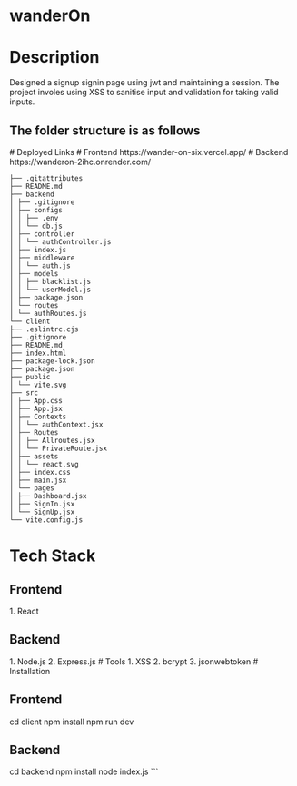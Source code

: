 # wanderOn
 # Description
 <p>Designed a signup signin page using jwt and maintaining a session. The project involes using XSS to sanitise input and validation for taking valid inputs. </p>
 <h2>The folder structure is as follows</h2>
 # Deployed Links
 # Frontend
 https://wander-on-six.vercel.app/
 # Backend
 https://wanderon-2ihc.onrender.com/
 
```
├── .gitattributes
├── README.md
├── backend
│ ├── .gitignore
│ ├── configs
│ │ ├── .env
│ │ └── db.js
│ ├── controller
│ │ └── authController.js
│ ├── index.js
│ ├── middleware
│ │ └── auth.js
│ ├── models
│ │ ├── blacklist.js
│ │ └── userModel.js
│ ├── package.json
│ └── routes
│ └── authRoutes.js
└── client
├── .eslintrc.cjs
├── .gitignore
├── README.md
├── index.html
├── package-lock.json
├── package.json
├── public
│ └── vite.svg
├── src
│ ├── App.css
│ ├── App.jsx
│ ├── Contexts
│ │ └── authContext.jsx
│ ├── Routes
│ │ ├── Allroutes.jsx
│ │ └── PrivateRoute.jsx
│ ├── assets
│ │ └── react.svg
│ ├── index.css
│ ├── main.jsx
│ └── pages
│ ├── Dashboard.jsx
│ ├── SignIn.jsx
│ └── SignUp.jsx
└── vite.config.js
```
# Tech Stack
<h2>Frontend</h2>
1. React
<h2>Backend</h2>
1. Node.js
2. Express.js
# Tools
1. XSS
2. bcrypt
3. jsonwebtoken
# Installation
<h2>Frontend</h2>
cd client
npm install 
npm run dev
<h2>Backend</h2>
cd backend
npm install
node index.js
```
